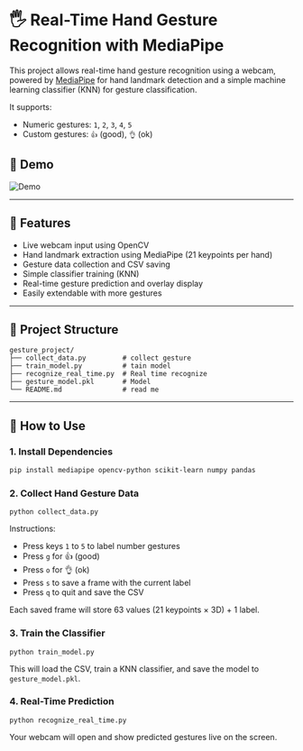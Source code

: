 # 🖐️ Real-Time Hand Gesture Recognition with MediaPipe

This project allows real-time hand gesture recognition using a webcam, powered by [MediaPipe](https://mediapipe.dev/) for hand landmark detection and a simple machine learning classifier (KNN) for gesture classification.

It supports:
- Numeric gestures: `1`, `2`, `3`, `4`, `5`
- Custom gestures: `👍` (good), `👌` (ok)

## 📸 Demo
![Demo](gesture.gif)

---

## 🚀 Features
- Live webcam input using OpenCV
- Hand landmark extraction using MediaPipe (21 keypoints per hand)
- Gesture data collection and CSV saving
- Simple classifier training (KNN)
- Real-time gesture prediction and overlay display
- Easily extendable with more gestures

---

## 📁 Project Structure

```
gesture_project/
├── collect_data.py         # collect gesture
├── train_model.py          # tain model
├── recognize_real_time.py  # Real time recognize
├── gesture_model.pkl       # Model
└── README.md               # read me 
```



---

## 🧪 How to Use

### 1. Install Dependencies

```bash
pip install mediapipe opencv-python scikit-learn numpy pandas
```

### 2. Collect Hand Gesture Data

```
python collect_data.py
```

Instructions:

- Press keys `1` to `5` to label number gestures
- Press `g` for 👍 (good)
- Press `o` for 👌 (ok)
- Press `s` to save a frame with the current label
- Press `q` to quit and save the CSV

Each saved frame will store 63 values (21 keypoints × 3D) + 1 label.

### 3. Train the Classifier

```
python train_model.py
```

This will load the CSV, train a KNN classifier, and save the model to `gesture_model.pkl`.

### 4. Real-Time Prediction

```
python recognize_real_time.py
```

Your webcam will open and show predicted gestures live on the screen.